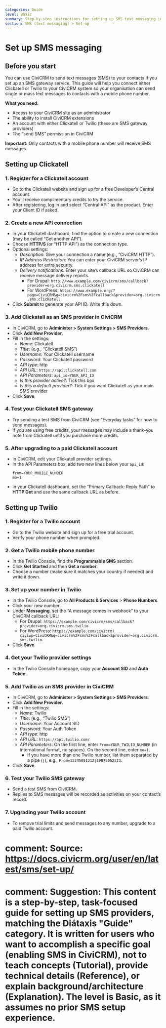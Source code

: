 ```yaml
---
categories: Guide
level: Basic
summary: Step-by-step instructions for setting up SMS text messaging in CiviCRM using Clickatell or Twilio, written for non-profit users with no technical background.
section: SMS (text messaging) > Set-up
---
```


# Set up SMS messaging

## Before you start

You can use CiviCRM to send text messages (SMS) to your contacts if you set up an SMS gateway service. This guide will help you connect either Clickatell or Twilio to your CiviCRM system so your organisation can send single or mass text messages to contacts with a mobile phone number.

**What you need:**
- Access to your CiviCRM site as an administrator
- The ability to install CiviCRM extensions
- An account with either Clickatell or Twilio (these are SMS gateway providers)
- The “send SMS” permission in CiviCRM

**Important:** Only contacts with a mobile phone number will receive SMS messages.

## Setting up Clickatell

### 1. Register for a Clickatell account

- Go to the Clickatell website and sign up for a free Developer’s Central account.
- You’ll receive complimentary credits to try the service.
- After registering, log in and select “Central API” as the product. Enter your Client ID if asked.

### 2. Create a new API connection

- In your Clickatell dashboard, find the option to create a new connection (may be called “Get another API”).
- Choose **HTTP/S** (or “HTTP API”) as the connection type.
- Optional settings:
  - *Description*: Give your connection a name (e.g., “CiviCRM HTTP”).
  - *IP Address Restriction*: You can enter your CiviCRM server’s IP address for extra security.
  - *Delivery notifications*: Enter your site’s callback URL so CiviCRM can receive message delivery reports.
    - For Drupal: `http://www.example.com/civicrm/sms/callback?provider=org.civicrm.sms.clickatell`
    - For WordPress: `https://www.example.org/?page=CiviCRM&q=civicrm%2Fsms%2Fcallback&provider=org.civicrm.sms.clickatell`
- Click **Submit** to generate your API ID. Write this down.

### 3. Add Clickatell as an SMS provider in CiviCRM

- In CiviCRM, go to **Administer > System Settings > SMS Providers**.
- Click **Add New Provider**.
- Fill in the settings:
  - *Name*: Clickatell
  - *Title*: (e.g., “Clickatell SMS”)
  - *Username*: Your Clickatell username
  - *Password*: Your Clickatell password
  - *API type*: http
  - *API URL*: `https://api.clickatell.com`
  - *API Parameters*: `api_id=YOUR_API_ID`
  - *Is this provider active?*: Tick this box
  - *Is this a default provider?*: Tick if you want Clickatell as your main SMS provider
- Click **Save**.

### 4. Test your Clickatell SMS gateway

- Try sending a test SMS from CiviCRM (see “Everyday tasks” for how to send messages).
- If you are using free credits, your messages may include a thank-you note from Clickatell until you purchase more credits.

### 5. After upgrading to a paid Clickatell account

- In CiviCRM, edit your Clickatell provider settings.
- In the API Parameters box, add two new lines below your `api_id`:
  ```
  from=YOUR_MOBILE_NUMBER
  mo=1
  ```
- In your Clickatell dashboard, set the “Primary Callback: Reply Path” to **HTTP Get** and use the same callback URL as before.

## Setting up Twilio

### 1. Register for a Twilio account

- Go to the Twilio website and sign up for a free trial account.
- Verify your phone number when prompted.

### 2. Get a Twilio mobile phone number

- In the Twilio Console, find the **Programmable SMS** section.
- Click **Get Started** and then **Get a number**.
- Choose a number (make sure it matches your country if needed) and write it down.

### 3. Set up your number in Twilio

- In the Twilio Console, go to **All Products & Services** > **Phone Numbers**.
- Click your new number.
- Under **Messaging**, set the “A message comes in webhook” to your CiviCRM callback URL:
  - For Drupal: `https://example.com/civicrm/sms/callback?provider=org.civicrm.sms.twilio`
  - For WordPress: `https://example.com/civicrm?civiwp=CiviCRM&q=civicrm%2Fsms%2Fcallback&provider=org.civicrm.sms.twilio`
- Click **Save**.

### 4. Get your Twilio provider settings

- In the Twilio Console homepage, copy your **Account SID** and **Auth Token**.

### 5. Add Twilio as an SMS provider in CiviCRM

- In CiviCRM, go to **Administer > System Settings > SMS Providers**.
- Click **Add New Provider**.
- Fill in the settings:
  - *Name*: Twilio
  - *Title*: (e.g., “Twilio SMS”)
  - *Username*: Your Account SID
  - *Password*: Your Auth Token
  - *API type*: http
  - *API URL*: `https://api.twilio.com/`
  - *API Parameters*: On the first line, enter `From=YOUR_TWILIO_NUMBER` (in international format, no spaces). On the second line, enter `mo=1`.
    - If you have more than one Twilio number, list them separated by a pipe (`|`), e.g., `From=12345051212|19875052323`.
- Click **Save**.

### 6. Test your Twilio SMS gateway

- Send a test SMS from CiviCRM.
- Replies to SMS messages will be recorded as activities on your contact’s record.

### 7. Upgrading your Twilio account

- To remove trial limits and send messages to any number, upgrade to a paid Twilio account.

# comment: Source: https://docs.civicrm.org/user/en/latest/sms/set-up/
# comment: Suggestion: This content is a step-by-step, task-focused guide for setting up SMS providers, matching the Diátaxis "Guide" category. It is written for users who want to accomplish a specific goal (enabling SMS in CiviCRM), not to teach concepts (Tutorial), provide technical details (Reference), or explain background/architecture (Explanation). The level is Basic, as it assumes no prior SMS setup experience.